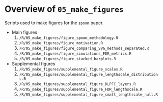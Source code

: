 # Overview of `05_make_figures`

Scripts used to make figures for the `spoon` paper.

-   Main figures
    1.  `/R/05_make_figures/figure_spoon_methodology.R`
    2. `/R/05_make_figures/figure_motivation.R`
    3. `/R/05_make_figures/figure_comparing_SVG_methods_separated.R`
    4. `/R/05_make_figures/figure_simulations_FDR_metrics.R`
    5. `/R/05_make_figures/figure_stacked_barplots.R`
-   Supplemental figures
    1. `/R/05_make_figures/supplemental_figure_scales.R`
    2. `/R/05_make_figures/supplemental_figure_lengthscale_distributions.R`
    3. `/R/05_make_figures/supplemental_figure_DLPFC_layers.R`
    4. `/R/05_make_figures/supplemental_figure_FDR_lengthscale.R`
    5. `/R/05_make_figures/supplemental_figure_small_lengthscale_null.R`

